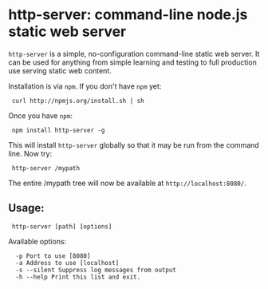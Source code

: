 # http-server: command-line node.js static web server

`http-server` is a simple, no-configuration command-line static web server.  It can be used for anything from simple learning and testing to full production use serving static web content.

Installation is via `npm`.  If you don't have `npm` yet:

     curl http://npmjs.org/install.sh | sh
     
Once you have `npm`:

     npm install http-server -g
     
This will install `http-server` globally so that it may be run from the command line.  Now try:

     http-server /mypath
     
The entire /mypath tree will now be available at `http://localhost:8080/`.  

## Usage:

     http-server [path] [options]

Available options:

      -p Port to use [8080]
      -a Address to use [localhost]
      -s --silent Suppress log messages from output
      -h --help Print this list and exit.

